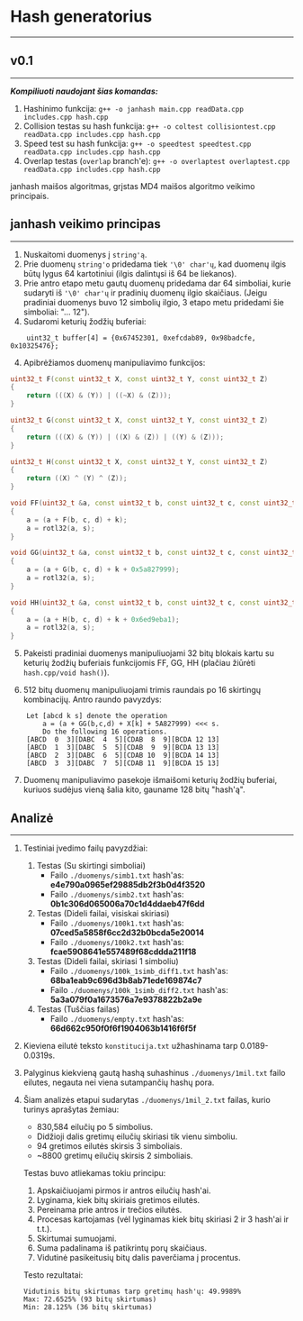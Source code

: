 # Hash generatorius
---
## v0.1
---
***Kompiliuoti naudojant šias komandas:***
1. Hashinimo funkcija: `g++ -o janhash main.cpp readData.cpp includes.cpp hash.cpp`
2. Collision testas su hash funkcija: `g++ -o coltest collisiontest.cpp readData.cpp includes.cpp hash.cpp`
3. Speed test su hash funkcija: `g++ -o speedtest speedtest.cpp readData.cpp includes.cpp hash.cpp`
4. Overlap testas (`overlap` branch'e): `g++ -o overlaptest overlaptest.cpp readData.cpp includes.cpp hash.cpp`

janhash maišos algoritmas, grįstas MD4 maišos algoritmo veikimo principais.

## janhash veikimo principas
---
1. Nuskaitomi duomenys į `string'ą`.
2. Prie duomenų `string'o`  pridedama tiek `'\0' char'ų`, kad duomenų ilgis būtų lygus 64 kartotiniui (ilgis dalintųsi iš 64 be liekanos).
3. Prie antro etapo metu gautų duomenų pridedama dar 64 simboliai, kurie sudaryti iš `'\0' char'ų` ir pradinių duomenų ilgio skaičiaus. (Jeigu pradiniai duomenys buvo 12 simbolių ilgio, 3 etapo metu pridedami šie simboliai: "...              12").
4. Sudaromi keturių žodžių buferiai:
```
	uint32_t buffer[4] = {0x67452301, 0xefcdab89, 0x98badcfe, 0x10325476};
```
4. Apibrėžiamos duomenų manipuliavimo funkcijos:
``` c++
uint32_t F(const uint32_t X, const uint32_t Y, const uint32_t Z)
{
	return (((X) & (Y)) | ((~X) & (Z)));
}

uint32_t G(const uint32_t X, const uint32_t Y, const uint32_t Z)
{
	return (((X) & (Y)) | ((X) & (Z)) | ((Y) & (Z)));
}

uint32_t H(const uint32_t X, const uint32_t Y, const uint32_t Z)
{
	return ((X) ^ (Y) ^ (Z));
}

void FF(uint32_t &a, const uint32_t b, const uint32_t c, const uint32_t d, const uint32_t k, int s)
{
	a = (a + F(b, c, d) + k);
	a = rotl32(a, s);
}

void GG(uint32_t &a, const uint32_t b, const uint32_t c, const uint32_t d, const uint32_t k, int s)
{
	a = (a + G(b, c, d) + k + 0x5a827999);
	a = rotl32(a, s);
}

void HH(uint32_t &a, const uint32_t b, const uint32_t c, const uint32_t d, const uint32_t k, int s)
{
	a = (a + H(b, c, d) + k + 0x6ed9eba1);
	a = rotl32(a, s);
}
```

5. Pakeisti pradiniai duomenys manipuliuojami 32 bitų blokais kartu su keturių žodžių buferiais funkcijomis FF, GG, HH (plačiau žiūrėti `hash.cpp/void hash()`).

6. 512 bitų duomenų manipuliuojami trimis raundais po 16 skirtingų kombinacijų. Antro raundo pavyzdys:
```
	Let [abcd k s] denote the operation
        a = (a + GG(b,c,d) + X[k] + 5A827999) <<< s.
        Do the following 16 operations.
    [ABCD  0  3][DABC  4  5][CDAB  8  9][BCDA 12 13]
    [ABCD  1  3][DABC  5  5][CDAB  9  9][BCDA 13 13]
    [ABCD  2  3][DABC  6  5][CDAB 10  9][BCDA 14 13]
    [ABCD  3  3][DABC  7  5][CDAB 11  9][BCDA 15 13]
```
7. Duomenų manipuliavimo pasekoje išmaišomi keturių žodžių buferiai, kuriuos sudėjus vieną šalia kito, gauname 128 bitų "hash'ą".

## Analizė
---
1. Testiniai įvedimo failų pavyzdžiai:
	1. Testas (Su skirtingi simboliai)
		* Failo `./duomenys/simb1.txt` hash'as: **e4e790a0965ef29885db2f3b0d4f3520**
		* Failo `./duomenys/simb2.txt` hash'as: **0b1c306d065006a70c1d4ddaeb47f6dd**
	2. Testas (Dideli failai, visiskai skiriasi)
		* Failo `./duomenys/100k1.txt` hash'as: 
		**07ced5a5858f6cc2d32b0bcda5e20014**
		* Failo `./duomenys/100k2.txt` hash'as: 
		**fcae5908641e557489f68cddda211f18**
	3. Testas (Dideli failai, skiriasi 1 simboliu)
		* Failo `./duomenys/100k_1simb_diff1.txt` hash'as:
		**68ba1eab9c696d3b8ab71ede169874c7**
		* Failo `./duomenys/100k_1simb_diff2.txt` hash'as:
		**5a3a079f0a1673576a7e9378822b2a9e**
	4. Testas (Tuščias failas)
		* Failo `./duomenys/empty.txt` hash'as:
		**66d662c950f0f6f1904063b1416f6f5f**
2. Kieviena eilutė teksto `konstitucija.txt` užhashinama tarp 0.0189-0.0319s.

3. Palyginus kiekvieną gautą hashą suhashinus `./duomenys/1mil.txt` failo eilutes, negauta nei viena sutampančių hashų pora.

4. Šiam analizės etapui sudarytas `./duomenys/1mil_2.txt` failas, kurio turinys aprašytas žemiau:
	* 830,584‬ eilučių po 5 simbolius.
	* Didžioji dalis gretimų eilučių skiriasi tik vienu simboliu.
    * 94 gretimos eilutės skirsis 3 simboliais.
    * ~8800 gretimų eilučių skirsis 2 simboliais.

	Testas buvo atliekamas tokiu principu:
	1. Apskaičiuojami pirmos ir antros eilučių hash'ai.
	2. Lyginama, kiek bitų skiriais gretimos eilutės.
	3. Pereinama prie antros ir trečios eilutės.
	4. Procesas kartojamas (vėl lyginamas kiek bitų skiriasi 2 ir 3 hash'ai ir t.t.).
	5. Skirtumai sumuojami.
	6. Suma padalinama iš patikrintų porų skaičiaus.
	7. Vidutinė pasikeitusių bitų dalis paverčiama į procentus.

	Testo rezultatai:
	```
	Vidutinis bitų skirtumas tarp gretimų hash'ų: 49.9989% 
	Max: 72.6525% (93 bitų skirtumas)
	Min: 28.125% (36 bitų skirtumas)
	```